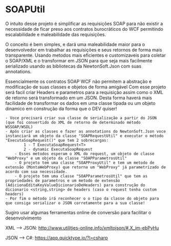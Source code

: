 # SOAPUtil

O intuito desse projeto é simplificar as requisições SOAP para não existir a necessidade de ficar preso aos contratos burocráticos do WCF permitindo escalabilidade e maleabilidade das requisições.

O conceito é bem simples, e dará uma maleabilidade maior para o desenvolvedor em trabalhar as requisições e seus retornos de forma mais transparente.
Usando metodos mais eficientes e customizaveis para coletar o SOAP/XML e o transformar em JSON para que seja mais facilmente serializado usando as bibliotecas da NewtonSoft.Json com suas annotations.
    
Essencialmente os contratos SOAP WCF não permitem a abstração e modificação de suas classes e objetos de forma amigável
Com esse projeto será facil criar Headers e parametros para a requisição assim como o XML de retorno será transformado em um JSON.
Desta forma haverá mais facilidade de transformar os dados em uma classe tipada ou um objeto dinamico em construção da forma que o DEV quiser!
    
    - Voce precisará criar sua classe de serialização a partir do JSON (que foi convertido do XML de retorno de determinado método WSSOAP/WSDL) 
    - Após criar as classes e fazer as annotations do NewtonSoft.Json voce instanciará um objeto da classe "SOAPRequestUtil" e executar o método "ExecutaSoapRequest()" que tem 2 sobrecargas:
            1 - T ExecutaSoapRequest<T>
            2 - dynamic ExecutaSoapRequest    
        - Esses metodos esperam o XML do request, um objeto de classe "WebProxy" e um objeto da classe "SOAPParametrosUtil"
        - O projeto tem uma classe "SOAPProxyUtil" e tem um metodo de extensão (MontaWebProxy) que retorna um "WebProxy" já parametrizado de acordo com sua necessidade.
        - O projeto tem uma classe "SOAPParametrosUtil" que tem as propriedades de parametros e um metodo de extensão (AdicionaEditaKeyValueDicionarioDeHeaders) para construção do dicionario <string,string> de headers (caso o request tenha custom headers)
    - Por fim o método irá reconhecer o o tipo da classe do objeto para que consiga serializar o JSON corretamente para a sua classe!
    
Sugiro usar algumas ferramentas online de conversão para facilitar o desenvolvimento
    
XML --> JSON: http://www.utilities-online.info/xmltojson/#.X_im-ebPyHu

JSON --> C#: https://app.quicktype.io/?l=csharp
